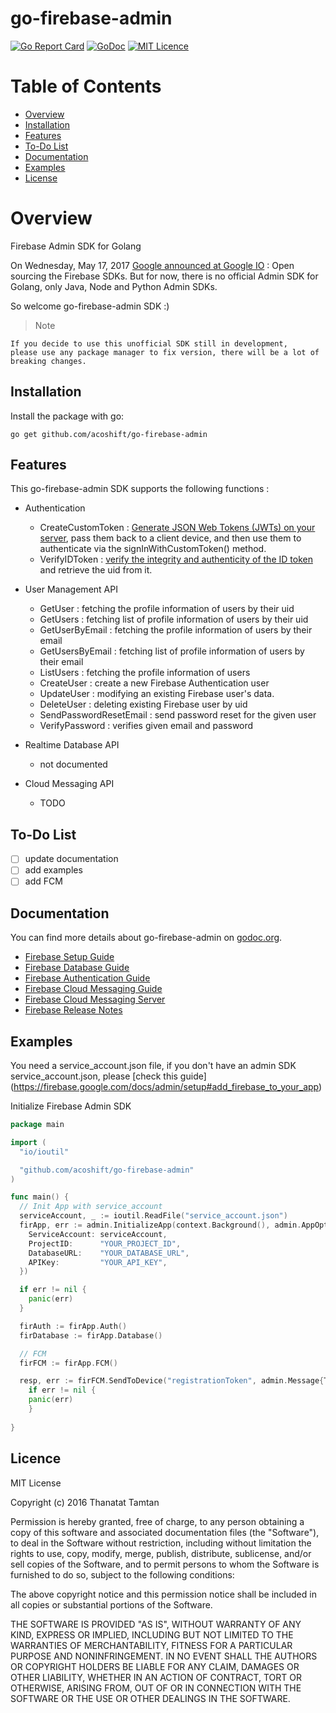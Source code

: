 go-firebase-admin
==============================

[![Go Report Card](https://goreportcard.com/badge/github.com/acoshift/go-firebase-admin)](https://goreportcard.com/report/github.com/acoshift/go-firebase-admin)
[![GoDoc](https://godoc.org/github.com/acoshift/go-firebase-admin?status.svg)](https://godoc.org/github.com/acoshift/go-firebase-admin)
[![MIT Licence](https://badges.frapsoft.com/os/mit/mit.svg?v=103)](https://opensource.org/licenses/mit-license.php)

Table of Contents
==============================

 * [Overview](#overview)
 * [Installation](#installation)
 * [Features](#features)
 * [To-Do List](#to-do-list)
 * [Documentation](#documentation)
 * [Examples](#examples)
 * [License](#license)

Overview
==============================
Firebase Admin SDK for Golang

On Wednesday, May 17, 2017 [Google announced at Google IO][1] : Open sourcing the Firebase SDKs.
But for now, there is no official Admin SDK for Golang, only Java, Node and Python Admin SDKs.

So welcome go-firebase-admin SDK :)

> Note
```
If you decide to use this unofficial SDK still in development, 
please use any package manager to fix version, there will be a lot of breaking changes.
```

Installation
------------

Install the package with go:

    go get github.com/acoshift/go-firebase-admin

Features
--------

This go-firebase-admin SDK supports the following functions :

- Authentication
  * CreateCustomToken : [Generate JSON Web Tokens (JWTs) on your server][3], pass them back to a client device, and then use them to authenticate via the signInWithCustomToken() method.
  * VerifyIDToken : [verify the integrity and authenticity of the ID token][4] and retrieve the uid from it.
- User Management API
  * GetUser : fetching the profile information of users by their uid
  * GetUsers : fetching list of profile information of users by their uid
  * GetUserByEmail : fetching the profile information of users by their email
  * GetUsersByEmail : fetching list of profile information of users by their email
  * ListUsers : fetching the profile information of users
  * CreateUser : create a new Firebase Authentication user
  * UpdateUser : modifying an existing Firebase user's data.
  * DeleteUser : deleting existing Firebase user by uid
  * SendPasswordResetEmail : send password reset for the given user
  * VerifyPassword : verifies given email and password

- Realtime Database API
  * not documented
  
- Cloud Messaging API
  * TODO

To-Do List
----------

- [ ] update documentation
- [ ] add examples
- [ ] add FCM

Documentation
-------------

You can find more details about go-firebase-admin on [godoc.org][2].


* [Firebase Setup Guide](https://firebase.google.com/docs/admin/setup/)
* [Firebase Database Guide](https://firebase.google.com/docs/database/admin/start/)
* [Firebase Authentication Guide](https://firebase.google.com/docs/auth/admin/)
* [Firebase Cloud Messaging Guide](https://firebase.google.com/docs/cloud-messaging/admin/)
* [Firebase Cloud Messaging Server](https://firebase.google.com/docs/cloud-messaging/server)
* [Firebase Release Notes](https://firebase.google.com/support/releases)


Examples
--------

You need a service_account.json file, if you don't have an admin SDK service_account.json, please [check this guide]
(https://firebase.google.com/docs/admin/setup#add_firebase_to_your_app)  

Initialize Firebase Admin SDK

```go
package main

import (
  "io/ioutil"

  "github.com/acoshift/go-firebase-admin"
)

func main() {
  // Init App with service_account
  serviceAccount, _ := ioutil.ReadFile("service_account.json")
  firApp, err := admin.InitializeApp(context.Background(), admin.AppOptions{
    ServiceAccount: serviceAccount,
    ProjectID:      "YOUR_PROJECT_ID",
    DatabaseURL:    "YOUR_DATABASE_URL",
    APIKey:         "YOUR_API_KEY",
  })

  if err != nil {
    panic(err)
  }

  firAuth := firApp.Auth()
  firDatabase := firApp.Database()

  // FCM
  firFCM := firApp.FCM()

  resp, err := firFCM.SendToDevice("registrationToken", admin.Message{To: "toto"})
	if err != nil {
    panic(err)
	}
  
}
```

Licence
-------

MIT License

Copyright (c) 2016 Thanatat Tamtan

Permission is hereby granted, free of charge, to any person obtaining a copy
of this software and associated documentation files (the "Software"), to deal
in the Software without restriction, including without limitation the rights
to use, copy, modify, merge, publish, distribute, sublicense, and/or sell
copies of the Software, and to permit persons to whom the Software is
furnished to do so, subject to the following conditions:

The above copyright notice and this permission notice shall be included in all
copies or substantial portions of the Software.

THE SOFTWARE IS PROVIDED "AS IS", WITHOUT WARRANTY OF ANY KIND, EXPRESS OR
IMPLIED, INCLUDING BUT NOT LIMITED TO THE WARRANTIES OF MERCHANTABILITY,
FITNESS FOR A PARTICULAR PURPOSE AND NONINFRINGEMENT. IN NO EVENT SHALL THE
AUTHORS OR COPYRIGHT HOLDERS BE LIABLE FOR ANY CLAIM, DAMAGES OR OTHER
LIABILITY, WHETHER IN AN ACTION OF CONTRACT, TORT OR OTHERWISE, ARISING FROM,
OUT OF OR IN CONNECTION WITH THE SOFTWARE OR THE USE OR OTHER DEALINGS IN THE
SOFTWARE.

[1]: https://opensource.googleblog.com/2017/05/open-sourcing-firebase-sdks.html
[2]: https://godoc.org/github.com/acoshift/go-firebase-admin
[3]: https://firebase.google.com/docs/auth/admin/create-custom-tokens
[4]: https://firebase.google.com/docs/auth/admin/verify-id-tokens
[5]: https://firebase.google.com/docs/auth/admin/manage-users

